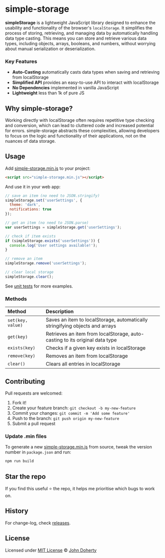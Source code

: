 # simple-storage

**simpleStorage** is a lightweight JavaScript library designed to enhance the usability and functionality of the browser's `localStorage`. It simplifies the process of storing, retrieving, and managing data by automatically handling data type casting. This means you can store and retrieve various data types, including objects, arrays, booleans, and numbers, without worrying about manual serialization or deserialization.

### Key Features
* **Auto-Casting** automatically casts data types when saving and retrieving from localStorage
* **Simplified API** provides an easy-to-use API to interact with localStorage
* **No Dependencies** implemented in vanilla JavaScript
* **Lightweight** less than 1k of pure JS

## Why simple-storage?

Working directly with localStorage often requires repetitive type checking and conversion, which can lead to cluttered code and increased potential for errors. simple-storage abstracts these complexities, allowing developers to focus on the logic and functionality of their applications, not on the nuances of data storage.

## Usage

Add [simple-storage.min.js](dist/simple-storage.min.js) to your project:

```html
<script src="simple-storage.min.js"></script>
```

And use it in your web app:

```js
// save an item (no need to JSON.stringify)
simpleStorage.set('userSettings', {
  theme: 'dark',
  notifications: true
});

// get an item (no need to JSON.parse)
var userSettings = simpleStorage.get('userSettings');

// check if item exists
if (simpleStorage.exists('userSettings')) {
  console.log('User settings available!');
}

// remove an item
simpleStorage.remove('userSettings');

// clear local storage
simpleStorage.clear();
```

See [unit tests](/tests/simple-storage-casting-spec.js) for more examples.

### Methods

Method            | Description
:-----------------|:----------------------------------------------------------------------------
`set(key, value)` | Saves an item to localStorage, automatically stringifying objects and arrays
`get(key)`        | Retrieves an item from localStorage, auto-casting to its original data type
`exists(key)`     | Checks if a given key exists in localStorage
`remove(key)`     | Removes an item from localStorage
`clear()`         | Clears all entries in localStorage

## Contributing

Pull requests are welcomed:

1. Fork it!
2. Create your feature branch: `git checkout -b my-new-feature`
3. Commit your changes: `git commit -m 'Add some feature'`
4. Push to the branch: `git push origin my-new-feature`
5. Submit a pull request

### Update .min files

To generate a new [simple-storage.min.js](dist/simple-storage.min.js) from source, tweak the version number in `package.json` and run:

```bash
npm run build
```

## Star the repo

If you find this useful ⭐ the repo, it helps me prioritise which bugs to work on.

## History

For change-log, check [releases](https://github.com/john-doherty/simple-storage/releases).

## License

Licensed under [MIT License](LICENSE) &copy; [John Doherty](https://twitter.com/mrJohnDoherty)